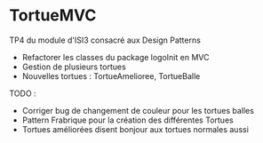 # TortueMVC
TP4 du module d'ISI3 consacré aux Design Patterns

* Refactorer les classes du package logoInit en MVC
* Gestion de plusieurs tortues
* Nouvelles tortues : TortueAmelioree, TortueBalle

TODO : 
* Corriger bug de changement de couleur pour les tortues balles
* Pattern Frabrique pour la création des différentes Tortues
* Tortues améliorées disent bonjour aux tortues normales aussi
